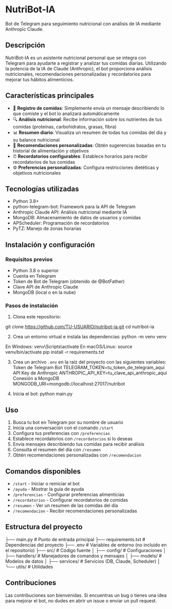 # NutriBot-IA

Bot de Telegram para seguimiento nutricional con análisis de IA mediante Anthropic Claude.

## Descripción

NutriBot-IA es un asistente nutricional personal que se integra con Telegram para ayudarte a registrar y analizar tus comidas diarias. Utilizando la potencia de la IA de Claude (Anthropic), el bot proporciona análisis nutricionales, recomendaciones personalizadas y recordatorios para mejorar tus hábitos alimenticios.

## Características principales

- 📝 **Registro de comidas**: Simplemente envía un mensaje describiendo lo que comiste y el bot lo analizará automáticamente
- 🔍 **Análisis nutricional**: Recibe información sobre los nutrientes de tus comidas (proteínas, carbohidratos, grasas, fibra)
- 📊 **Resumen diario**: Visualiza un resumen de todas tus comidas del día y su balance nutricional
- 🧠 **Recomendaciones personalizadas**: Obtén sugerencias basadas en tu historial de alimentación y objetivos
- ⏰ **Recordatorios configurables**: Establece horarios para recibir recordatorios de tus comidas
- ⚙️ **Preferencias personalizadas**: Configura restricciones dietéticas y objetivos nutricionales

## Tecnologías utilizadas

- Python 3.8+
- python-telegram-bot: Framework para la API de Telegram
- Anthropic Claude API: Análisis nutricional mediante IA
- MongoDB: Almacenamiento de datos de usuarios y comidas
- APScheduler: Programación de recordatorios
- PyTZ: Manejo de zonas horarias

## Instalación y configuración

### Requisitos previos

- Python 3.8 o superior
- Cuenta en Telegram
- Token de Bot de Telegram (obtenido de @BotFather)
- Clave API de Anthropic Claude
- MongoDB (local o en la nube)

### Pasos de instalación

1. Clona este repositorio:

git clone https://github.com/TU-USUARIO/nutribot-ia.git
cd nutribot-ia

2. Crea un entorno virtual e instala las dependencias:
python -m venv venv

En Windows:
venv\Scripts\activate
En macOS/Linux:
source venv/bin/activate
pip install -r requirements.txt

3. Crea un archivo `.env` en la raíz del proyecto con las siguientes variables:
Token de Telegram Bot
TELEGRAM_TOKEN=tu_token_de_telegram_aquí
API Key de Anthropic
ANTHROPIC_API_KEY=tu_clave_api_anthropic_aquí
Conexión a MongoDB
MONGODB_URI=mongodb://localhost:27017/nutribot

4. Inicia el bot:
python main.py

## Uso

1. Busca tu bot en Telegram por su nombre de usuario
2. Inicia una conversación con el comando `/start`
3. Configura tus preferencias con `/preferencias`
4. Establece recordatorios con `/recordatorios` si lo deseas
5. Envía mensajes describiendo tus comidas para recibir análisis
6. Consulta el resumen del día con `/resumen`
7. Obtén recomendaciones personalizadas con `/recomendacion`

## Comandos disponibles

- `/start` - Iniciar o reiniciar el bot
- `/ayuda` - Mostrar la guía de ayuda
- `/preferencias` - Configurar preferencias alimenticias
- `/recordatorios` - Configurar recordatorios de comidas
- `/resumen` - Ver un resumen de las comidas del día
- `/recomendacion` - Recibir recomendaciones personalizadas

## Estructura del proyecto
├── main.py                # Punto de entrada principal
├── requirements.txt       # Dependencias del proyecto
├── .env                   # Variables de entorno (no incluido en el repositorio)
├── src/                   # Código fuente
│   ├── config/            # Configuraciones
│   ├── handlers/          # Manejadores de comandos y mensajes
│   ├── models/            # Modelos de datos
│   ├── services/          # Servicios (DB, Claude, Scheduler)
│   └── utils/             # Utilidades


## Contribuciones

Las contribuciones son bienvenidas. Si encuentras un bug o tienes una idea para mejorar el bot, no dudes en abrir un issue o enviar un pull request.

